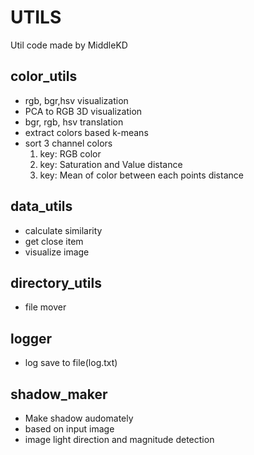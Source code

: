 # UTILS
Util code made by MiddleKD

## color_utils
  - rgb, bgr,hsv visualization
  - PCA to RGB 3D visualization
  - bgr, rgb, hsv translation
  - extract colors based k-means
  - sort 3 channel colors
    1. key: RGB color
    2. key: Saturation and Value distance
    3. key: Mean of color between each points distance
       
## data_utils
  - calculate similarity
  - get close item
  - visualize image

## directory_utils
  - file mover
  
## logger
  - log save to file(log.txt)

## shadow_maker
  - Make shadow audomately
  - based on input image
  - image light direction and magnitude detection
